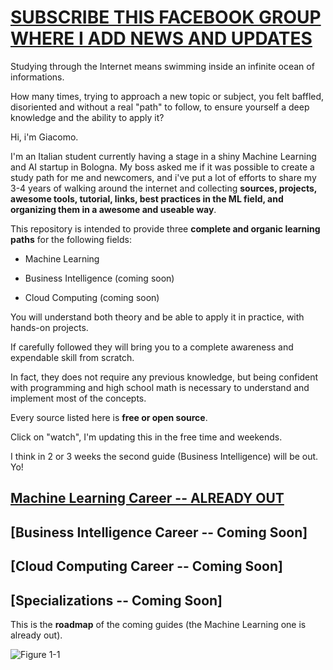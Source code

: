 # [SUBSCRIBE THIS FACEBOOK GROUP WHERE I ADD NEWS AND UPDATES](https://www.facebook.com/groups/mathfordatascience/)

Studying through the Internet means swimming inside an infinite ocean of informations. 

How many times, trying to approach a new topic or subject, you felt baffled, disoriented and without a real "path" to follow, to ensure yourself a deep knowledge and the ability to apply it?

Hi, i'm Giacomo. 

I'm an Italian student currently having a stage in a shiny Machine Learning and AI startup in Bologna.
My boss asked me if it was possible to create a study path for me and newcomers, and i've put a lot of efforts to share my 3-4 years of walking around the internet and collecting **sources, projects, awesome tools, tutorial, links, best practices in the ML field, and organizing them in a awesome and useable way**.


This repository is intended to provide three **complete and organic learning paths** for the following fields:

- Machine Learning

- Business Intelligence (coming soon)

- Cloud Computing (coming soon)


You will understand both theory and be able to apply it in practice, with hands-on projects.

If carefully followed they will bring you to a complete awareness and expendable skill from scratch. 

In fact, they does not require any previous knowledge, but being confident with programming and high school math is necessary to understand and implement most of the concepts.

Every source listed here is **free or open source**. 

Click on "watch", I'm updating this in the free time and weekends.

I think in 2 or 3 weeks the second guide (Business Intelligence) will be out. Yo!


## [Machine Learning Career  --  ALREADY OUT](https://github.com/clone95/Machine-Learning-Study-Path-March-2019/tree/master/Career%20Paths/Machine%20Learning%20Engineer%20Career%20Path)  
## [Business Intelligence Career --  Coming Soon]
## [Cloud Computing Career --  Coming Soon]
## [Specializations -- Coming Soon]


This is the **roadmap** of the coming guides (the Machine Learning one is already out).

![Figure 1-1](https://raw.github.com/clone95/Machine-Learning-Study-Path-March-2019/master/RoadMap.PNG "1") 
